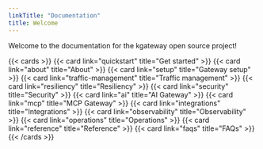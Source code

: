 ```yaml
---
linkTitle: "Documentation"
title: Welcome
---
```


Welcome to the documentation for the kgateway open source project! 

{{< cards >}}
  {{< card link="quickstart" title="Get started" >}}
  {{< card link="about" title="About" >}}
  {{< card link="setup" title="Gateway setup" >}}
  {{< card link="traffic-management" title="Traffic management" >}}
  {{< card link="resiliency" title="Resiliency" >}}
  {{< card link="security" title="Security" >}}
  {{< card link="ai" title="AI Gateway" >}}
  {{< card link="mcp" title="MCP Gateway" >}}
  {{< card link="integrations" title="Integrations" >}}
  {{< card link="observability" title="Observability" >}}
  {{< card link="operations" title="Operations" >}}
  {{< card link="reference" title="Reference" >}}
  {{< card link="faqs" title="FAQs" >}}
{{< /cards >}}